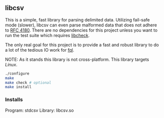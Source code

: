 ## libcsv

This is a simple, fast library for parsing delimited data.  Utilizing fail-safe mode (slower),
libcsv can even parse malformed data that does not adhere to [RFC 4180](https://www.ietf.org/rfc/rfc4180.txt). 
There are no dependencies for this project unless you want to run the test suite which requires
[libcheck](https://github.com/libcheck/check).

The only real goal for this project is to provide a fast and robust library to do a lot of
the tedious IO work for [fql](https://github.com/jasonKercher/fql).

NOTE: As it stands this library is not cross-platform. This library targets *Linux*.

```sh
./configure
make 
make check # optional
make install
```

### Installs
Program: stdcsv
Library: libcsv.so

